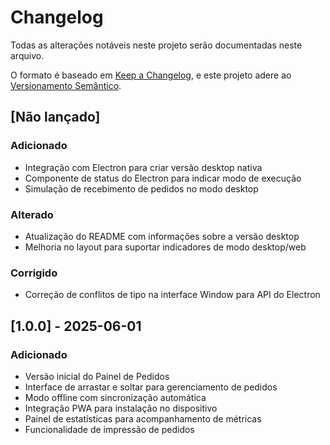 # Changelog

Todas as alterações notáveis neste projeto serão documentadas neste arquivo.

O formato é baseado em [Keep a Changelog](https://keepachangelog.com/pt-BR/1.0.0/),
e este projeto adere ao [Versionamento Semântico](https://semver.org/lang/pt-BR/spec/v2.0.0.html).

## [Não lançado]

### Adicionado
- Integração com Electron para criar versão desktop nativa
- Componente de status do Electron para indicar modo de execução
- Simulação de recebimento de pedidos no modo desktop

### Alterado
- Atualização do README com informações sobre a versão desktop
- Melhoria no layout para suportar indicadores de modo desktop/web

### Corrigido
- Correção de conflitos de tipo na interface Window para API do Electron

## [1.0.0] - 2025-06-01

### Adicionado
- Versão inicial do Painel de Pedidos
- Interface de arrastar e soltar para gerenciamento de pedidos
- Modo offline com sincronização automática
- Integração PWA para instalação no dispositivo
- Painel de estatísticas para acompanhamento de métricas
- Funcionalidade de impressão de pedidos
